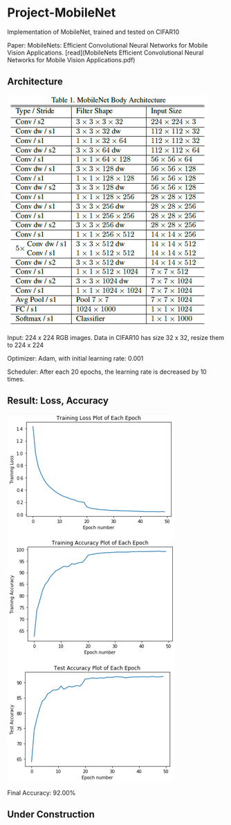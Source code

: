 # Project-MobileNet
Implementation of MobileNet, trained and tested on CIFAR10
 
Paper: MobileNets: Efficient Convolutional Neural Networks for Mobile Vision Applications. [read](MobileNets Efficient Convolutional Neural Networks for Mobile Vision Applications.pdf)

## Architecture

![architecture](architecture.png)

Input: 224 x 224 RGB images. Data in CIFAR10 has size 32 x 32, resize them to 224 x 224

Optimizer: Adam, with initial learning rate: 0.001

Scheduler: After each 20 epochs, the learning rate is decreased by 10 times.

## Result: Loss, Accuracy

![loss_acc](loss_acc.png)

Final Accuracy: 92.00%

## Under Construction

